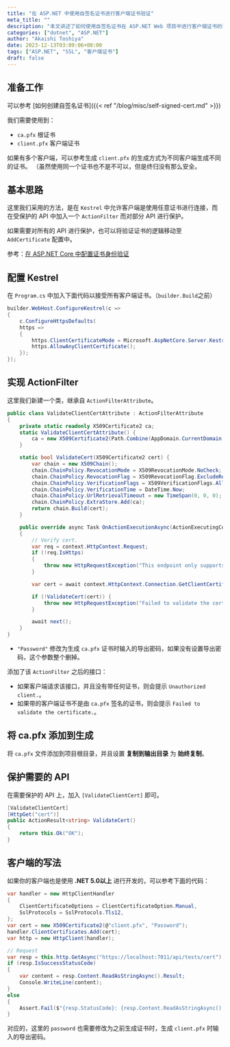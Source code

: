 ```yaml
---
title: "在 ASP.NET 中使用自签名证书进行客户端证书验证"
meta_title: ""
description: "本文讲述了如何使用自签名证书在 ASP.NET Web 项目中进行客户端证书的验证。"
categories: ["dotnet", "ASP.NET"]
author: "Akaishi Toshiya"
date: 2023-12-13T03:09:06+08:00
tags: ["ASP.NET", "SSL", "客户端证书"]
draft: false
---
```


## 准备工作

可以参考 [如何创建自签名证书]({{< ref "/blog/misc/self-signed-cert.md" >}})

我们需要使用到：
* `ca.pfx` 根证书
* `client.pfx` 客户端证书

如果有多个客户端，可以参考生成 `client.pfx` 的生成方式为不同客户端生成不同的证书。
（虽然使用同一个证书也不是不可以，但是终归没有那么安全。

## 基本思路

这里我们采用的方法，是在 `Kestrel` 中允许客户端是使用任意证书进行连接，而在受保护的 API 中加入一个 `ActionFilter` 而对部分 API 进行保护。

如果需要对所有的 API 进行保护，也可以将验证证书的逻辑移动至 `AddCertificate` 配置中。

参考：[在 ASP.NET Core 中配置证书身份验证](https://learn.microsoft.com/zh-cn/aspnet/core/security/authentication/certauth)

## 配置 Kestrel

在 `Program.cs` 中加入下面代码以接受所有客户端证书。（`builder.Build`之前）

```C#
builder.WebHost.ConfigureKestrel(c =>
{
    c.ConfigureHttpsDefaults(
    https =>
    {
        https.ClientCertificateMode = Microsoft.AspNetCore.Server.Kestrel.Https.ClientCertificateMode.AllowCertificate;
        https.AllowAnyClientCertificate();
    });
});
```

## 实现 ActionFilter

这里我们新建一个类，继承自 `ActionFilterAttribute`。

```C#
public class ValidateClientCertAttribute : ActionFilterAttribute
{
    private static readonly X509Certificate2 ca;
    static ValidateClientCertAttribute() {
        ca = new X509Certificate2(Path.Combine(AppDomain.CurrentDomain.BaseDirectory, "ca.pfx"), "Password");
    }

    static bool ValidateCert(X509Certificate2 cert) {
        var chain = new X509Chain();
        chain.ChainPolicy.RevocationMode = X509RevocationMode.NoCheck;
        chain.ChainPolicy.RevocationFlag = X509RevocationFlag.ExcludeRoot;
        chain.ChainPolicy.VerificationFlags = X509VerificationFlags.AllowUnknownCertificateAuthority;
        chain.ChainPolicy.VerificationTime = DateTime.Now;
        chain.ChainPolicy.UrlRetrievalTimeout = new TimeSpan(0, 0, 0);
        chain.ChainPolicy.ExtraStore.Add(ca);
        return chain.Build(cert);
    }

    public override async Task OnActionExecutionAsync(ActionExecutingContext context, ActionExecutionDelegate next)
    {
        // Verify cert.
        var req = context.HttpContext.Request;
        if (!req.IsHttps)
        {
            throw new HttpRequestException("This endpoint only supports HTTPS request.", null, System.Net.HttpStatusCode.BadRequest);
        }

        var cert = await context.HttpContext.Connection.GetClientCertificateAsync() ?? throw new HttpRequestException("Unauthorized client.", null, System.Net.HttpStatusCode.Unauthorized);

        if (!ValidateCert(cert)) {
            throw new HttpRequestException("Failed to validate the certificate.", null, System.Net.HttpStatusCode.Unauthorized);
        }

        await next();
    }
}
```

* `"Password"` 修改为生成 `ca.pfx` 证书时输入的导出密码，如果没有设置导出密码，这个参数整个删掉。

添加了该 `ActionFilter` 之后的接口：

* 如果客户端请求该接口，并且没有带任何证书，则会提示 `Unauthorized client.`。
* 如果带的客户端证书不是由 `ca.pfx` 签名的证书，则会提示 `Failed to validate the certificate.`。

## 将 ca.pfx 添加到生成

将 `ca.pfx` 文件添加到项目根目录，并且设置 **复制到输出目录** 为 **始终复制**。

## 保护需要的 API

在需要保护的 API 上，加入 `[ValidateClientCert]` 即可。

```C#
[ValidateClientCert]
[HttpGet("cert")]
public ActionResult<string> ValidateCert()
{
    return this.Ok("OK");
}
```

## 客户端的写法

如果你的客户端也是使用 **.NET 5.0以上** 进行开发的，可以参考下面的代码：

```C#
var handler = new HttpClientHandler
{
    ClientCertificateOptions = ClientCertificateOption.Manual,
    SslProtocols = SslProtocols.Tls12,
};
var cert = new X509Certificate2(@"client.pfx", "Password");
handler.ClientCertificates.Add(cert);
var http = new HttpClient(handler);

// Request
var resp = this.http.GetAsync("https://localhost:7011/api/tests/cert").Result;
if (resp.IsSuccessStatusCode)
{
    var content = resp.Content.ReadAsStringAsync().Result;
    Console.WriteLine(content);
}
else
{
    Assert.Fail($"{resp.StatusCode}: {resp.Content.ReadAsStringAsync().Result}");
}
```

对应的，这里的 `password` 也需要修改为之前生成证书时，生成 `client.pfx` 时输入的导出密码。
